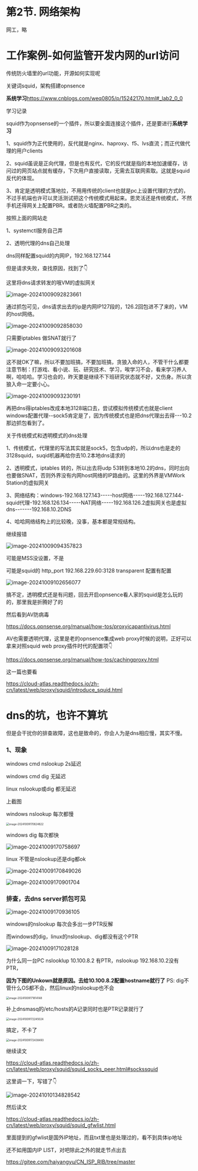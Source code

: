 # 第2节. 网络架构

网工，略





# 工作案例-如何监管开发内网的url访问



传统防火墙里的url功能，开源如何实现呢



关键词squid，架构搭建opnsence



**系统学习**https://www.cnblogs.com/weq0805/p/15242170.html#_lab2_0_0



学习记录



squid作为opnsense的一个插件，所以要全面连接这个插件，还是要进行**系统学习**

1、squid作为正代使用的，反代就是nginx、haproxy、f5、lvs直流；而正代做代理的用户clients

2、squid虽说是正向代理，但是也有反代，它的反代就是指的本地加速缓存，访问过的网页站点就有缓存，下次用户直接读取，无需去互联网索取。这就是squid反代的体现。

3、肯定是透明模式落地拉，不用用传统的client也就是pc上设置代理的方式的，不过手机端也许可以灵活测试把这个传统模式用起来。恩灵活还是传统模式，不然手机还得网关上配置PBR。或者防火墙配置PBR之类的。







按照上面的网站走

1、systemctl服务自己弄





2、透明代理的dns自己处理

dns同样配置squid的内网IP，192.168.127.144

但是请求失败，查找原因，找到了👇



这里将dns请求转发的哦VM的虚拟网关

![image-20241009092823661](2-网络架构.assets/image-20241009092823661.png)



通过抓包可见，dns请求出去的ip是内网IP127段的，126.2回包进不了来的，VM的host网络。

![image-20241009092858030](2-网络架构.assets/image-20241009092858030.png)



只需要iptables 做SNAT就行了

![image-20241009093201608](2-网络架构.assets/image-20241009093201608.png)

这不就OK了嘛，所以不要加班搞，不要加班搞，贪狼入命的人，不管干什么都要注意节制：打游戏、看小说、玩、研究技术、学习，唉学习不会，看来学习养人啊，哈哈哈。学习也会的，昨天要是继续不下班研究状态就不好，又伤身。所以贪狼入命一定要小心。

![image-20241009093230191](2-网络架构.assets/image-20241009093230191.png)





再把dns得iptables改成本地3128端口去，尝试模拟传统模式也就是client windows配置代理--sock5肯定是了，因为传统模式也是把dns代理出去得---10.2那边抓包看到了。

关于传统模式和透明模式的dns处理

1、传统模式，代理里的写法其实就是sock5，包含udp的，所以dns也是走的3128squid，suqid机器再给你去10.2本地dns请求的

2、透明模式，iptables 转的，所以出去将udp 53转到本地10.2的dns，同时出向也要做SNAT，否则外界没有内网host网络的IP路由的。这里的外界是VMWork Station的虚拟网关

3、网络结构：windows-192.168.127.143-----host网络-----192.168.127.144-squid代理-192.168.126.134-----NAT网络-----192.168.126.2虚拟网关也是虚拟dns-------192.168.10.2DNS

4、哈哈网络结构上的比较晚，没事，基本都是常规结构。



继续报错

![image-20241009094357823](2-网络架构.assets/image-20241009094357823.png)

可能是MSS没设置，不是

可能是squid的 http_port 192.168.229.60:3128 transparent  配置有配置

![image-20241009102656077](2-网络架构.assets/image-20241009102656077.png)



搞不定，透明模式还是有问题，回去开启opnsence看人家的squid是怎么玩的的，那里我是折腾好了的



然后看到AV防病毒

https://docs.opnsense.org/manual/how-tos/proxyicapantivirus.html

AV也需要透明代理，这里是老的opnsence集成web proxy时候的说明，正好可以拿来对照squid web proxy插件时代的配置项👇

https://docs.opnsense.org/manual/how-tos/cachingproxy.html









这一篇也要看

https://cloud-atlas.readthedocs.io/zh-cn/latest/web/proxy/squid/introduce_squid.html











# dns的坑，也许不算坑

但是会干扰你的排查故障，这也是致命的，你会人为是dns相应慢，其实不慢。



### 1、现象

windows cmd  nslookup 2s延迟

windows cmd dig 无延迟



linux nslookup或dig 都无延迟



上截图

windows nslookup 每次都慢

<img src="2-网络架构.assets/image-20241009170624622.png" alt="image-20241009170624622" style="zoom:50%;" />

windows dig 每次都快

![image-20241009170758697](2-网络架构.assets/image-20241009170758697.png)



linux 不管是nslookup还是dig都ok

![image-20241009170849026](2-网络架构.assets/image-20241009170849026.png)



![image-20241009170901704](2-网络架构.assets/image-20241009170901704.png)



### 排查，去dns server抓包可见

![image-20241009170936105](2-网络架构.assets/image-20241009170936105.png)

windows的nslookup 每次会多出一步PTR反解

而windows的dig，linux的nslookup、dig都没有这个PTR

![image-20241009171028128](2-网络架构.assets/image-20241009171028128.png)





为什么同一台PC nslooklup  10.100.8.2 有PTR，nslookup  192.168.10.2没有PTR，

**因为下图的Unkown就是原因。去给10.100.8.2配置hostname就行了**   PS: dig不管什么OS都不会，然后linux的nslookup也不会

<img src="2-网络架构.assets/image-20241009171814148.png" alt="image-20241009171814148" style="zoom:50%;" />





补上dnsmasq的/etc/hosts的A记录同时也是PTR记录就行了

<img src="2-网络架构.assets/image-20241009172245024.png" alt="image-20241009172245024" style="zoom:50%;" />





搞定，不卡了

<img src="2-网络架构.assets/image-20241009172438493.png" alt="image-20241009172438493" style="zoom:50%;" />









继续读文

https://cloud-atlas.readthedocs.io/zh-cn/latest/web/proxy/squid/squid_socks_peer.html#sockssquid

这里调一下，写错了👇

![image-20241010134828542](2-网络架构.assets/image-20241010134828542.png)



然后读文

https://cloud-atlas.readthedocs.io/zh-cn/latest/web/proxy/squid/squid_gfwlist.html

里面提到的gfwlist是国外IP地址，而且txt里也是处理过的，看不到具体ip地址

还不如用国内IP LIST，对吧除此之外的就走节点出去

https://gitee.com/haiyangyu/CN_ISP_RIB/tree/master







